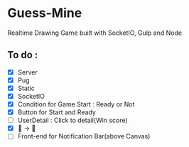 # Guess-Mine

Realtime Drawing Game built with SocketIO, Gulp and Node

## To do :

- [x] Server
- [x] Pug
- [x] Static
- [x] SocketIO
- [x] Condition for Game Start : Ready or Not
- [x] Button for Start and Ready
- [ ] UserDetail : Click to detail(Win score)
- [x] 🤑 -> 👑
- [ ] Front-end for Notification Bar(above Canvas)
